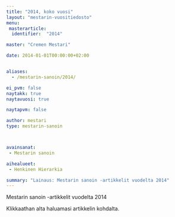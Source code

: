 ```yaml
---
title: "2014, koko vuosi"
layout: "mestarin-vuositiedosto"
menu:
 masterarticle:
  identifier:  "2014"

master: "Cremen Mestari"

date: 2014-01-01T00:00:00+02:00


aliases:
  - /mestarin-sanoin/2014/

ei_pvm: false
naytakk: true
naytavuosi: true

naytapvm: false

author: mestari
type: mestarin-sanoin



avainsanat:
 - Mestarin sanoin

aihealueet:
 - Henkinen Hierarkia

summary: "Lainaus: Mestarin sanoin -artikkelit vuodelta 2014"
---
```

<p>Mestarin sanoin -artikkelit vuodelta 2014</p>
<p>Klikkaathan alta haluamasi artikkelin kohdalta.</p>